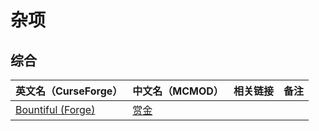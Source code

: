 # 杂项

## 综合

| 英文名（CurseForge）                                                        | 中文名（MCMOD）                              | 相关链接 | 备注 |
| --------------------------------------------------------------------------- | -------------------------------------------- | -------- | ---- |
| [Bountiful (Forge)](https://www.curseforge.com/minecraft/mc-mods/bountiful) | [赏金](https://www.mcmod.cn/class/2657.html) |          |      |
